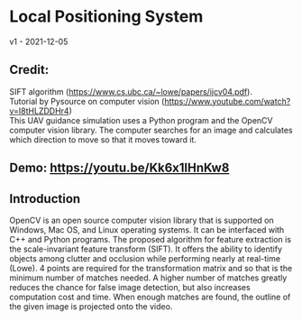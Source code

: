 # Local Positioning System
v1 - 2021-12-05 <br/>
## Credit:
SIFT algorithm (https://www.cs.ubc.ca/~lowe/papers/ijcv04.pdf). <br/>
Tutorial by Pysource on computer vision (https://www.youtube.com/watch?v=I8tHLZDDHr4) <br/>
This UAV guidance simulation uses a Python program and the OpenCV computer vision library. The computer searches for an image and calculates which direction to move so that it moves toward it.
## Demo: https://youtu.be/Kk6x1lHnKw8
## Introduction
OpenCV is an open source computer vision library that is supported on Windows, Mac OS, and Linux operating systems. It can be interfaced with C++ and Python programs. The proposed algorithm for feature extraction is the scale-invariant feature transform (SIFT). It offers the ability to identify objects among clutter and occlusion while performing nearly at real-time (Lowe). 4 points are required for the transformation matrix and so that is the minimum number of matches needed. A higher number of matches greatly reduces the chance for false image detection, but also increases computation cost and time. When enough matches are found, the outline of the given image is projected onto the video.

